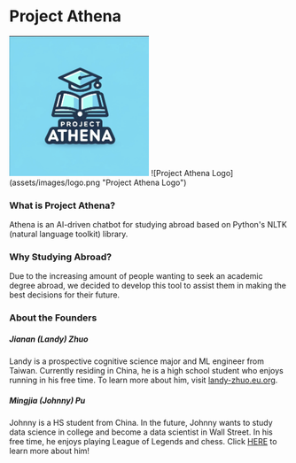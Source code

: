 # Project Athena 

<img src="assets/images/logo.png" alt="Project Athena Logo" width="50%" height="50%">
![Project Athena Logo](assets/images/logo.png "Project Athena Logo")

### What is Project Athena?
Athena is an AI-driven chatbot for studying abroad based on Python's NLTK (natural language toolkit) library. 

### Why Studying Abroad?
Due to the increasing amount of people wanting to seek an academic degree abroad, we decided to develop this tool to assist them in making the best decisions for their future. 

### About the Founders
##### Jianan (Landy) Zhuo
Landy is a prospective cognitive science major and ML engineer from Taiwan. Currently residing in China, he is a high school student who enjoys running in his free time. To learn more about him, visit <a href="https://landy-zhuo.eu.org">landy-zhuo.eu.org</a>. 

##### Mingjia (Johnny) Pu
Johnny is a HS student from China. In the future, Johnny wants to study data science in college and become a data scientist in Wall Street. In his free time, he enjoys playing League of Legends and chess. Click <a href="https://pujohnny111.github.io/">HERE</a> to learn more about him!
